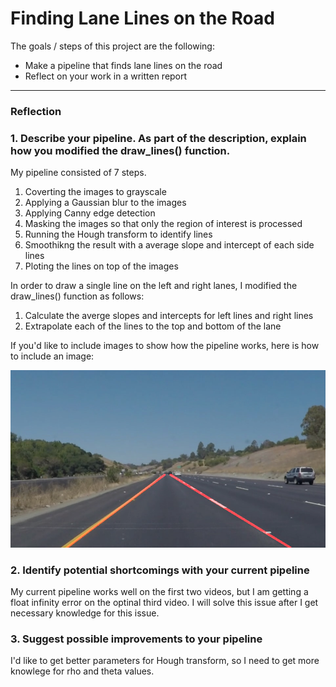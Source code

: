 # **Finding Lane Lines on the Road** 

The goals / steps of this project are the following:
* Make a pipeline that finds lane lines on the road
* Reflect on your work in a written report


[//]: # (Image References)

[image1]: ./test_images_output/solidYellowCurve.jpg "Grayscale"

---

### Reflection

### 1. Describe your pipeline. As part of the description, explain how you modified the draw_lines() function.

My pipeline consisted of 7 steps.
1) Coverting the images to grayscale
2) Applying a Gaussian blur to the images
3) Applying Canny edge detection
4) Masking the images so that only the region of interest is processed
5) Running the Hough transform to identify lines
6) Smoothikng the result with a average slope and intercept of each side lines
7) Ploting the lines on top of the images

In order to draw a single line on the left and right lanes, I modified the draw_lines() function as follows:
1) Calculate the averge slopes and intercepts for left lines and right lines
2) Extrapolate each of the lines to the top and bottom of the lane

If you'd like to include images to show how the pipeline works, here is how to include an image: 

![alt text][image1]


### 2. Identify potential shortcomings with your current pipeline


My current pipeline works well on the first two videos, but I am getting a float infinity error on the optinal third video. I will solve this issue after I get necessary knowledge for this issue.


### 3. Suggest possible improvements to your pipeline

I'd like to get better parameters for Hough transform, so I need to get more knowlege for rho and theta values.
